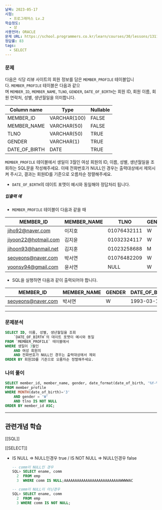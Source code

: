 ```yaml
---
날짜: 2023-05-17
시험:
  - 프로그래머스 Lv.2
학습정도:
  - 상
사용언어: ORACLE
문제 URL: https://school.programmers.co.kr/learn/courses/30/lessons/131120
정답률: 83
tags:
  - SELECT
---
```

### 문제

다음은 식당 리뷰 사이트의 회원 정보를 담은 `MEMBER_PROFILE` 테이블입니다. `MEMBER_PROFILE` 테이블은 다음과 같으며 `MEMBER_ID`, `MEMBER_NAME`, `TLNO`, `GENDER`, `DATE_OF_BIRTH`는 회원 ID, 회원 이름, 회원 연락처, 성별, 생년월일을 의미합니다.

| Column name | Type | Nullable |
| --- | --- | --- |
| MEMBER_ID | VARCHAR(100) | FALSE |
| MEMBER_NAME | VARCHAR(50) | FALSE |
| TLNO | VARCHAR(50) | TRUE |
| GENDER | VARCHAR(1) | TRUE |
| DATE_OF_BIRTH | DATE | TRUE |

`MEMBER_PROFILE` 테이블에서 생일이 3월인 여성 회원의 ID, 이름, 성별, 생년월일을 조회하는 SQL문을 작성해주세요. 이때 전화번호가 NULL인 경우는 출력대상에서 제외시켜 주시고, 결과는 회원ID를 기준으로 오름차순 정렬해주세요.
- `DATE_OF_BIRTH`의 데이트 포맷이 예시와 동일해야 정답처리 됩니다.

##### 입출력 예
- `MEMBER_PROFILE` 테이블이 다음과 같을 때

| MEMBER_ID | MEMBER_NAME | TLNO | GENDER | DATE_OF_BIRTH |
| --- | --- | --- | --- | --- |
| jiho92@naver.com | 이지호 | 01076432111 | W | 1992-02-12 |
| jiyoon22@hotmail.com | 김지윤 | 01032324117 | W | 1992-02-22 |
| jihoon93@hanmail.net | 김지훈 | 01023258688 | M | 1993-02-23 |
| seoyeons@naver.com | 박서연 | 01076482209 | W | 1993-03-16 |
| yoonsy94@gmail.com | 윤서연 | NULL | W | 1994-03-19 |   

- SQL을 실행하면 다음과 같이 출력되어야 합니다.

| MEMBER_ID | MEMBER_NAME | GENDER | DATE_OF_BIRTH |
| --- | --- | --- | --- |
| seoyeons@naver.com | 박서연 | W | 1993-03-16 |

--- 
### 문제분석

``` sql
SELECT ID, 이름, 성별, 생년월일을 조회
	`DATE_OF_BIRTH`의 데이트 포맷이 예시와 동일
FROM `MEMBER_PROFILE` 테이블에서
WHERE 생일이 3월인
	AND 여성 회원의
	AND 전화번호가 NULL인 경우는 출력대상에서 제외
ORDER BY 회원ID를 기준으로 오름차순 정렬해주세요.
```

### 나의 풀이

```sql
SELECT member_id, member_name, gender, date_format(date_of_birth, '%Y-%m-%d')
FROM member_profile
WHERE MONTH(date_of_birth)='3'
    AND gender = 'W'
    AND tlno IS NOT NULL
ORDER BY member_id ASC;
```

--- 
## 관련개념 학습

[[SQL]]

[[SELECT]]
- IS NULL ⇒ NULL인경우 true / IS NOT NULL ⇒ NULL인경우 false
    ```sql
    -- comm이 NULL인 경우
    SQL> SELECT ename, comm
      2  FROM emp
      3  WHERE comm IS NULL;AAAAAAAAAAAAAAAAAAAAAAAAAAWWWWAC
    
    -- comm이 NULL이 아닌경우
    SQL> SELECT ename, comm
      2  FROM emp
      3 WHERE comm IS NOT NULL;
    ```